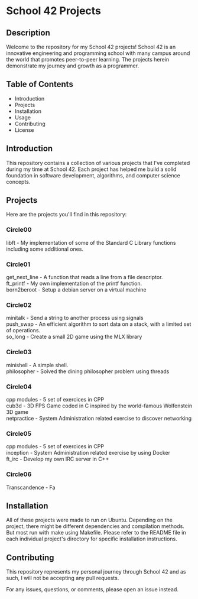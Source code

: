 <h1>School 42 Projects</h1>
<h2>Description</h2>
Welcome to the repository for my School 42 projects! School 42 is an innovative engineering and programming school with many campus around the world that promotes peer-to-peer learning. The projects herein demonstrate my journey and growth as a programmer.

<h2>Table of Contents</h2>
<ul>
<li>Introduction</li>
<li>Projects</li>
<li>Installation</li>
<li>Usage</li>
<li>Contributing</li>
<li>License</li>
</ul>

<h2>Introduction</h2>
This repository contains a collection of various projects that I've completed during my time at School 42. Each project has helped me build a solid foundation in software development, algorithms, and computer science concepts.

  
<h2>Projects</h2>
Here are the projects you'll find in this repository:

<h3>Circle00</h3>
libft - My implementation of some of the Standard C Library functions including some additional ones.
  
<h3>Circle01</h3>
get_next_line - A function that reads a line from a file descriptor. <br>
ft_printf - My own implementation of the printf function. <br>
born2beroot - Setup a debian server on a virtual machine
 
<h3>Circle02</h3>
minitalk - Send a string to another process using signals <br>
push_swap - An efficient algorithm to sort data on a stack, with a limited set of operations.<br>
so_long - Create a small 2D game using the MLX library

<h3>Circle03</h3>
minishell - A simple shell. <br>
philosopher - Solved the dining philosopher problem using threads

<h3>Circle04</h3>
cpp modules - 5 set of exercices in CPP <br>
cub3d - 3D FPS Game coded in C inspired by the world-famous Wolfenstein 3D game <br>
netpractice - System Administration related exercise to discover networking

<h3>Circle05</h3>
cpp modules - 5 set of exercices in CPP <br>
inception - System Administration related exercise by using Docker <br>
ft_irc - Develop my own IRC server in C++ 

<h3>Circle06</h3>

Transcandence - Fa

<h2>Installation</h2>
All of these projects were made to run on Ubuntu. Depending on the project, there might be different dependencies and compilation methods. But most run with make using Makefile. Please refer to the README file in each individual project's directory for specific installation instructions.

<h2>Contributing</h2>
This repository represents my personal journey through School 42 and as such, I will not be accepting any pull requests.

For any issues, questions, or comments, please open an issue instead.
